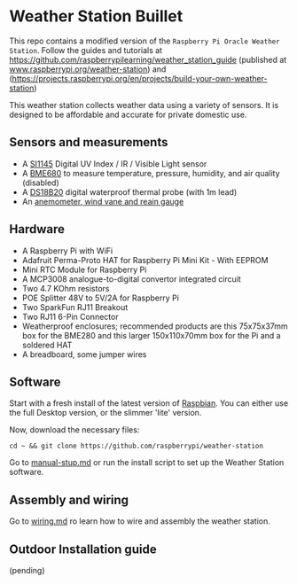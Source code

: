 # Weather Station Buillet

This repo contains a modified version of the `Raspberry Pi Oracle Weather Station`.
Follow the guides and tutorials at https://github.com/raspberrypilearning/weather_station_guide (published at www.raspberrypi.org/weather-station) and (https://projects.raspberrypi.org/en/projects/build-your-own-weather-station)

This weather station collects weather data using a variety of sensors. It is designed to be affordable and accurate for private domestic use.

 ## Sensors and measurements
  - A [SI1145](https://www.adafruit.com/product/1777) Digital UV Index / IR / Visible Light sensor
 - A [BME680](https://www.adafruit.com/product/3660) to measure temperature, pressure, humidity, and air quality (disabled)
 - A [DS18B20](https://www.adafruit.com/product/381) digital waterproof thermal probe (with 1m lead)
 - An [anemometer, wind vane and reain gauge](https://www.sparkfun.com/products/8942)


## Hardware
- A Raspberry Pi with WiFi
- Adafruit Perma-Proto HAT for Raspberry Pi Mini Kit - With EEPROM
- Mini RTC Module for Raspberry Pi
- A MCP3008 analogue-to-digital convertor integrated circuit
- Two 4.7 KOhm resistors
- POE Splitter 48V to 5V/2A for Raspberry Pi
- Two SparkFun RJ11 Breakout 
- Two RJ11 6-Pin Connector 
- Weatherproof enclosures; recommended products are this 75x75x37mm box for the BME280 and this larger 150x110x70mm box for the Pi and a soldered HAT
- A breadboard, some jumper wires

## Software

Start with a fresh install of the latest version of [Raspbian](https://www.raspberrypi.org/downloads/raspbian/). You can either use the full Desktop version, or the slimmer 'lite' version.

Now, download the necessary files:

    cd ~ && git clone https://github.com/raspberrypi/weather-station

Go to [manual-stup.md](https://github.com/danuriegas/weather-station-buillet/blob/dev/manual-setup.md) or run the install script to set up the Weather Station software.

## Assembly and wiring

Go to [wiring.md](https://github.com/danuriegas/weather-station-buillet/blob/dev/wiring.md) ro learn how to wire and assembly the weather station.

## Outdoor Installation guide
(pending)




